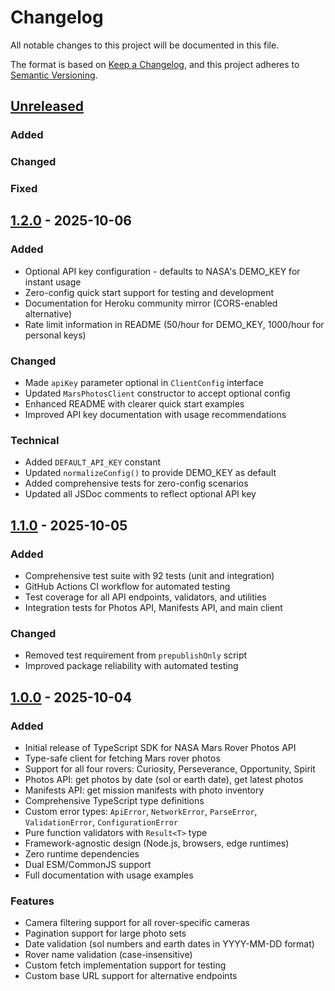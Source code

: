 # Changelog

All notable changes to this project will be documented in this file.

The format is based on [Keep a Changelog](https://keepachangelog.com/en/1.1.0/),
and this project adheres to [Semantic Versioning](https://semver.org/spec/v2.0.0.html).

## [Unreleased]

### Added

### Changed

### Fixed

## [1.2.0] - 2025-10-06

### Added

- Optional API key configuration - defaults to NASA's DEMO_KEY for instant usage
- Zero-config quick start support for testing and development
- Documentation for Heroku community mirror (CORS-enabled alternative)
- Rate limit information in README (50/hour for DEMO_KEY, 1000/hour for personal keys)

### Changed

- Made `apiKey` parameter optional in `ClientConfig` interface
- Updated `MarsPhotosClient` constructor to accept optional config
- Enhanced README with clearer quick start examples
- Improved API key documentation with usage recommendations

### Technical

- Added `DEFAULT_API_KEY` constant
- Updated `normalizeConfig()` to provide DEMO_KEY as default
- Added comprehensive tests for zero-config scenarios
- Updated all JSDoc comments to reflect optional API key

## [1.1.0] - 2025-10-05

### Added

- Comprehensive test suite with 92 tests (unit and integration)
- GitHub Actions CI workflow for automated testing
- Test coverage for all API endpoints, validators, and utilities
- Integration tests for Photos API, Manifests API, and main client

### Changed

- Removed test requirement from `prepublishOnly` script
- Improved package reliability with automated testing

## [1.0.0] - 2025-10-04

### Added

- Initial release of TypeScript SDK for NASA Mars Rover Photos API
- Type-safe client for fetching Mars rover photos
- Support for all four rovers: Curiosity, Perseverance, Opportunity, Spirit
- Photos API: get photos by date (sol or earth date), get latest photos
- Manifests API: get mission manifests with photo inventory
- Comprehensive TypeScript type definitions
- Custom error types: `ApiError`, `NetworkError`, `ParseError`, `ValidationError`, `ConfigurationError`
- Pure function validators with `Result<T>` type
- Framework-agnostic design (Node.js, browsers, edge runtimes)
- Zero runtime dependencies
- Dual ESM/CommonJS support
- Full documentation with usage examples

### Features

- Camera filtering support for all rover-specific cameras
- Pagination support for large photo sets
- Date validation (sol numbers and earth dates in YYYY-MM-DD format)
- Rover name validation (case-insensitive)
- Custom fetch implementation support for testing
- Custom base URL support for alternative endpoints

[Unreleased]: https://github.com/james-langridge/mars-photo-sdk/compare/v1.2.0...HEAD
[1.2.0]: https://github.com/james-langridge/mars-photo-sdk/compare/v1.1.0...v1.2.0
[1.1.0]: https://github.com/james-langridge/mars-photo-sdk/compare/v1.0.0...v1.1.0
[1.0.0]: https://github.com/james-langridge/mars-photo-sdk/releases/tag/v1.0.0
